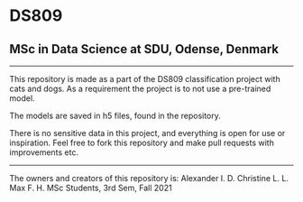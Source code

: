 # DS809
## MSc in Data Science at SDU, Odense, Denmark

-------------------------------------------------------------------------------------

This repository is made as a part of the DS809 classification project with cats and dogs. 
As a requirement the project is to not use a pre-trained model. 

The models are saved in h5 files, found in the repository. 

There is no sensitive data in this project, and everything is open for use or inspiration. 
Feel free to fork this repository and make pull requests with improvements etc. 

-------------------------------------------------------------------------------------

The owners and creators of this repository is: 
Alexander I. D. 
Christine L. L.
Max F. H. 
MSc Students, 3rd Sem, Fall 2021
